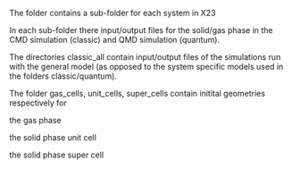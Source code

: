 The folder contains a sub-folder for each system in X23

In each sub-folder there input/output files for the solid/gas phase in the CMD simulation (classic) and QMD simulation (quantum).

The directories classic_all contain input/output files of the simulations run with the general model 
(as opposed to the system specific models used in the folders classic/quantum).

The folder gas_cells, unit_cells, super_cells contain initital geometries respectively for 

the gas phase

the solid phase unit cell

the solid phase super cell
